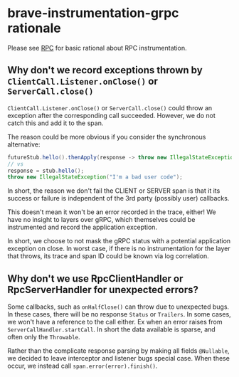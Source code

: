 # brave-instrumentation-grpc rationale
Please see [RPC](../rpc/RATIONALE.md) for basic rational about RPC instrumentation.

## Why don't we record exceptions thrown by `ClientCall.Listener.onClose()` or `ServerCall.close()`
`ClientCall.Listener.onClose()` or `ServerCall.close()` could throw an
exception after the corresponding call succeeded. However, we do not catch this
and add it to the span.

The reason could be more obvious if you consider the synchronous alternative:

```java
futureStub.hello().thenApply(response -> throw new IllegalStateException("I'm a bad user callback"))
// vs
response = stub.hello();
throw new IllegalStateException("I'm a bad user code");
```

In short, the reason we don't fail the CLIENT or SERVER span is that it its
success or failure is independent of the 3rd party (possibly user) callbacks.

This doesn't mean it won't be an error recorded in the trace, either! We have
no insight to layers over gRPC, which themselves could be instrumented and
record the application exception.

In short, we choose to not mask the gRPC status with a potential application
exception on close. In worst case, if there is no instrumentation for the layer
that throws, its trace and span ID could be known via log correlation.

## Why don't we use RpcClientHandler or RpcServerHandler for unexpected errors?
Some callbacks, such as `onHalfClose()` can throw due to unexpected bugs. In
these cases, there will be no response `Status` or `Trailers`. In some cases,
we won't have a reference to the call either. Ex when an error raises from
`ServerCallHandler.startCall`. In short the data available is sparse, and often
only the `Throwable`.

Rather than the complicate response parsing by making all fields `@Nullable`,
we decided to leave interceptor and listener bugs special case. When these
occur, we instead call `span.error(error).finish()`.
